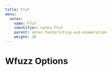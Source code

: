 ```yaml
---
title: Ffuf
menu:
  notes:
    name: Ffuf
    identifier: notes-ffuf
    parent: notes-footprinting-and-enumeration
    weight: 20
---
```

# Wfuzz Options
